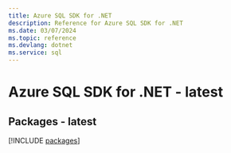 ```yaml
---
title: Azure SQL SDK for .NET
description: Reference for Azure SQL SDK for .NET
ms.date: 03/07/2024
ms.topic: reference
ms.devlang: dotnet
ms.service: sql
---
```

# Azure SQL SDK for .NET - latest
## Packages - latest
[!INCLUDE [packages](sql-index.md)]
